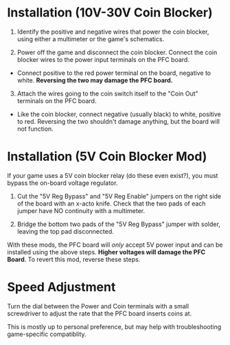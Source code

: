 # Installation (10V-30V Coin Blocker)
 1) Identify the positive and negative wires that power the coin blocker, using either a multimeter or the game's schematics.
 
 2) Power off the game and disconnect the coin blocker. Connect the coin blocker wires to the power input terminals on the PFC board.
   - Connect positive to the red power terminal on the board, negative to white. __Reversing the two may damage the PFC board.__
 3) Attach the wires going to the coin switch itself to the "Coin Out" terminals on the PFC board.
 
   - Like the coin blocker, connect negative (usually black) to white, positive to red. Reversing the two shouldn't damage anything, but the board will not function.


# Installation (5V Coin Blocker Mod)
If your game uses a 5V coin blocker relay (do these even exist?), you must bypass the on-board voltage regulator.

1) Cut the "5V Reg Bypass" and "5V Reg Enable" jumpers on the right side of the board with an x-acto knife. Check that the two pads of each jumper have NO continuity with a multimeter.

2) Bridge the bottom two pads of the "5V Reg Bypass" jumper with solder, leaving the top pad disconnected.

With these mods, the PFC board will *only* accept 5V power input and can be installed using the above steps. __Higher voltages will damage the PFC Board__.
To revert this mod, reverse these steps.


# Speed Adjustment
Turn the dial between the Power and Coin terminals with a small screwdriver to adjust the rate that the PFC board inserts coins at.

This is mostly up to personal preference, but may help with troubleshooting game-specific compatiblity.
